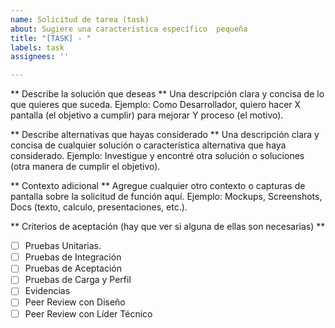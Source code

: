 ```yaml
---
name: Solicitud de tarea (task)
about: Sugiere una característica específico  pequeña
title: "[TASK] - "
labels: task
assignees: ''

---
```


** Describe la solución que deseas **
Una descripción clara y concisa de lo que quieres que suceda.
Ejemplo: Como Desarrollador, quiero hacer X pantalla (el objetivo a cumplir) para mejorar Y proceso (el motivo).

** Describe alternativas que hayas considerado **
Una descripción clara y concisa de cualquier solución o característica alternativa que haya considerado.
Ejemplo: Investigue y encontré otra solución o soluciones (otra manera de cumplir el objetivo).

** Contexto adicional **
Agregue cualquier otro contexto o capturas de pantalla sobre la solicitud de función aquí.
Ejemplo: Mockups, Screenshots, Docs (texto, calculo, presentaciones, etc.).

** Criterios de aceptación (hay que ver si alguna de ellas son necesarias) **
- [ ] Pruebas Unitarias.
- [ ] Pruebas de Integración
- [ ] Pruebas de Aceptación
- [ ] Pruebas de Carga y Perfil
- [ ] Evidencias
- [ ] Peer Review con Diseño
- [ ] Peer Review con Líder Técnico
